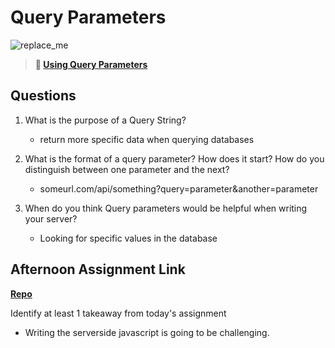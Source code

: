 # Query Parameters

![replace_me](https://codeworks.blob.core.windows.net/public/assets/img/illustrations/placeholder.svg)

> **📖 [Using Query Parameters](https://codeworksacademy.com/fs-student-guide/resources/wk5/01-Query-Parameters)**

## Questions

1. What is the purpose of a Query String?

   - return more specific data when querying databases

2. What is the format of a query parameter? How does it start? How do you distinguish between one parameter and the next?

   - someurl.com/api/something?query=parameter&another=parameter

3. When do you think Query parameters would be helpful when writing your server?
   - Looking for specific values in the database

## Afternoon Assignment Link

**[Repo](https://github.com/pkrueger/burger-shack)**

Identify at least 1 takeaway from today's assignment

- Writing the serverside javascript is going to be challenging.
